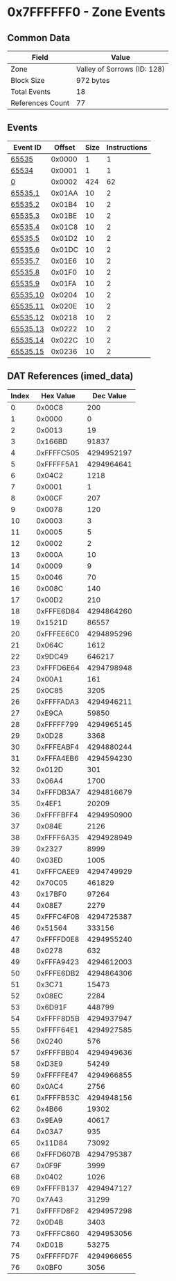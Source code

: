 # 0x7FFFFFF0 - Zone Events

## Common Data

| Field            | Value                       |
|------------------|-----------------------------|
| Zone             | Valley of Sorrows (ID: 128) |
| Block Size       | 972 bytes                   |
| Total Events     | 18                          |
| References Count | 77                          |

## Events

| Event ID                  | Offset   |   Size |   Instructions |
|---------------------------|----------|--------|----------------|
| [65535](./65535.md)       | 0x0000   |      1 |              1 |
| [65534](./65534.md)       | 0x0001   |      1 |              1 |
| [0](./0.md)               | 0x0002   |    424 |             62 |
| [65535.1](./65535.1.md)   | 0x01AA   |     10 |              2 |
| [65535.2](./65535.2.md)   | 0x01B4   |     10 |              2 |
| [65535.3](./65535.3.md)   | 0x01BE   |     10 |              2 |
| [65535.4](./65535.4.md)   | 0x01C8   |     10 |              2 |
| [65535.5](./65535.5.md)   | 0x01D2   |     10 |              2 |
| [65535.6](./65535.6.md)   | 0x01DC   |     10 |              2 |
| [65535.7](./65535.7.md)   | 0x01E6   |     10 |              2 |
| [65535.8](./65535.8.md)   | 0x01F0   |     10 |              2 |
| [65535.9](./65535.9.md)   | 0x01FA   |     10 |              2 |
| [65535.10](./65535.10.md) | 0x0204   |     10 |              2 |
| [65535.11](./65535.11.md) | 0x020E   |     10 |              2 |
| [65535.12](./65535.12.md) | 0x0218   |     10 |              2 |
| [65535.13](./65535.13.md) | 0x0222   |     10 |              2 |
| [65535.14](./65535.14.md) | 0x022C   |     10 |              2 |
| [65535.15](./65535.15.md) | 0x0236   |     10 |              2 |

## DAT References (imed_data)

|   Index | Hex Value   |   Dec Value |
|---------|-------------|-------------|
|       0 | 0x00C8      |         200 |
|       1 | 0x0000      |           0 |
|       2 | 0x0013      |          19 |
|       3 | 0x166BD     |       91837 |
|       4 | 0xFFFFC505  |  4294952197 |
|       5 | 0xFFFFF5A1  |  4294964641 |
|       6 | 0x04C2      |        1218 |
|       7 | 0x0001      |           1 |
|       8 | 0x00CF      |         207 |
|       9 | 0x0078      |         120 |
|      10 | 0x0003      |           3 |
|      11 | 0x0005      |           5 |
|      12 | 0x0002      |           2 |
|      13 | 0x000A      |          10 |
|      14 | 0x0009      |           9 |
|      15 | 0x0046      |          70 |
|      16 | 0x008C      |         140 |
|      17 | 0x00D2      |         210 |
|      18 | 0xFFFE6D84  |  4294864260 |
|      19 | 0x1521D     |       86557 |
|      20 | 0xFFFEE6C0  |  4294895296 |
|      21 | 0x064C      |        1612 |
|      22 | 0x9DC49     |      646217 |
|      23 | 0xFFFD6E64  |  4294798948 |
|      24 | 0x00A1      |         161 |
|      25 | 0x0C85      |        3205 |
|      26 | 0xFFFFADA3  |  4294946211 |
|      27 | 0xE9CA      |       59850 |
|      28 | 0xFFFFF799  |  4294965145 |
|      29 | 0x0D28      |        3368 |
|      30 | 0xFFFEABF4  |  4294880244 |
|      31 | 0xFFFA4EB6  |  4294594230 |
|      32 | 0x012D      |         301 |
|      33 | 0x06A4      |        1700 |
|      34 | 0xFFFDB3A7  |  4294816679 |
|      35 | 0x4EF1      |       20209 |
|      36 | 0xFFFFBFF4  |  4294950900 |
|      37 | 0x084E      |        2126 |
|      38 | 0xFFFF6A35  |  4294928949 |
|      39 | 0x2327      |        8999 |
|      40 | 0x03ED      |        1005 |
|      41 | 0xFFFCAEE9  |  4294749929 |
|      42 | 0x70C05     |      461829 |
|      43 | 0x17BF0     |       97264 |
|      44 | 0x08E7      |        2279 |
|      45 | 0xFFFC4F0B  |  4294725387 |
|      46 | 0x51564     |      333156 |
|      47 | 0xFFFFD0E8  |  4294955240 |
|      48 | 0x0278      |         632 |
|      49 | 0xFFFA9423  |  4294612003 |
|      50 | 0xFFFE6DB2  |  4294864306 |
|      51 | 0x3C71      |       15473 |
|      52 | 0x08EC      |        2284 |
|      53 | 0x6D91F     |      448799 |
|      54 | 0xFFFF8D5B  |  4294937947 |
|      55 | 0xFFFF64E1  |  4294927585 |
|      56 | 0x0240      |         576 |
|      57 | 0xFFFFBB04  |  4294949636 |
|      58 | 0xD3E9      |       54249 |
|      59 | 0xFFFFFE47  |  4294966855 |
|      60 | 0x0AC4      |        2756 |
|      61 | 0xFFFFB53C  |  4294948156 |
|      62 | 0x4B66      |       19302 |
|      63 | 0x9EA9      |       40617 |
|      64 | 0x03A7      |         935 |
|      65 | 0x11D84     |       73092 |
|      66 | 0xFFFD607B  |  4294795387 |
|      67 | 0x0F9F      |        3999 |
|      68 | 0x0402      |        1026 |
|      69 | 0xFFFFB137  |  4294947127 |
|      70 | 0x7A43      |       31299 |
|      71 | 0xFFFFD8F2  |  4294957298 |
|      72 | 0x0D4B      |        3403 |
|      73 | 0xFFFFC860  |  4294953056 |
|      74 | 0xD01B      |       53275 |
|      75 | 0xFFFFFD7F  |  4294966655 |
|      76 | 0x0BF0      |        3056 |
